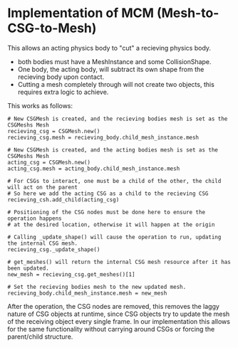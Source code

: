 
# Implementation of MCM (Mesh-to-CSG-to-Mesh)

This allows an acting physics body to "cut" a recieving physics body.

* both bodies must have a MeshInstance and some CollisionShape.
* One body, the acting body, will subtract its own shape from the recieving body upon contact.
* Cutting a mesh completely through will not create two objects, this requires extra logic to achieve.

This works as follows:
```
# New CSGMesh is created, and the recieving bodies mesh is set as the CSGMeshs Mesh
recieving_csg = CSGMesh.new()
recieving_csg.mesh = recieving_body.child_mesh_instance.mesh

# New CSGMesh is created, and the acting bodies mesh is set as the CSGMeshs Mesh
acting_csg = CSGMesh.new()
acting_csg.mesh = acting_body.child_mesh_instance.mesh

# For CSGs to interact, one must be a child of the other, the child will act on the parent
# So here we add the acting CSG as a child to the recieving CSG
recieving_csh.add_child(acting_csg)

# Positioning of the CSG nodes must be done here to ensure the operation happens
# at the desired location, otherwise it will happen at the origin

# Calling _update_shape() will cause the operation to run, updating the internal CSG mesh.
recieving_csg._update_shape()

# get_meshes() will return the internal CSG mesh resource after it has been updated.
new_mesh = recieving_csg.get_meshes()[1]

# Set the recieving bodies mesh to the new updated mesh.
recieving_body.child_mesh_instance.mesh = new_mesh
```

After the operation, the CSG nodes are removed, this removes the laggy nature 
of CSG objects at runtime, since CSG objects try to update the mesh of the receiving
object every single frame. In our implementation this allows for the same functionality
without carrying around CSGs or forcing the parent/child structure. 

